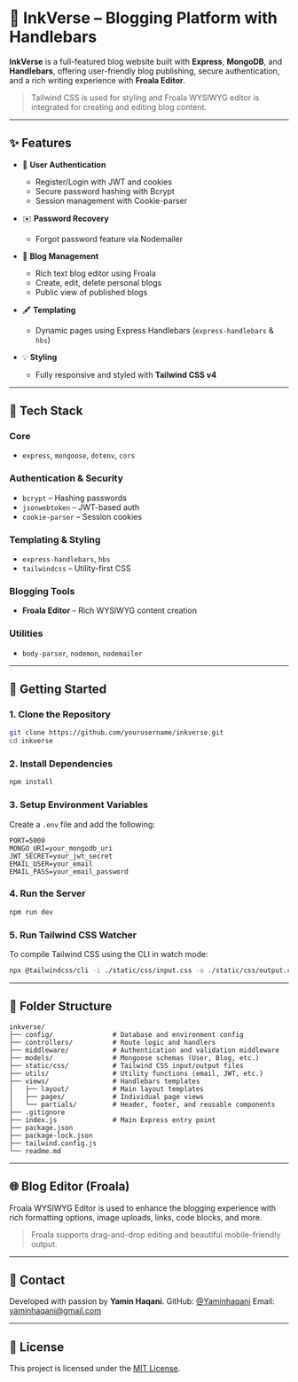 # 📝 InkVerse – Blogging Platform with Handlebars

**InkVerse** is a full-featured blog website built with **Express**, **MongoDB**, and **Handlebars**, offering user-friendly blog publishing, secure authentication, and a rich writing experience with **Froala Editor**.

> Tailwind CSS is used for styling and Froala WYSIWYG editor is integrated for creating and editing blog content.

---

## ✨ Features

* 🔐 **User Authentication**

  * Register/Login with JWT and cookies
  * Secure password hashing with Bcrypt
  * Session management with Cookie-parser

* ✉️ **Password Recovery**

  * Forgot password feature via Nodemailer

* 📝 **Blog Management**

  * Rich text blog editor using Froala
  * Create, edit, delete personal blogs
  * Public view of published blogs

* 🖋️ **Templating**

  * Dynamic pages using Express Handlebars (`express-handlebars` & `hbs`)

* 💡 **Styling**

  * Fully responsive and styled with **Tailwind CSS v4**

---

## 🧩 Tech Stack

### Core

* `express`, `mongoose`, `dotenv`, `cors`

### Authentication & Security

* `bcrypt` – Hashing passwords
* `jsonwebtoken` – JWT-based auth
* `cookie-parser` – Session cookies

### Templating & Styling

* `express-handlebars`, `hbs`
* `tailwindcss` – Utility-first CSS

### Blogging Tools

* **Froala Editor** – Rich WYSIWYG content creation

### Utilities

* `body-parser`, `nodemon`, `nodemailer`

---

## 🚀 Getting Started

### 1. Clone the Repository

```bash
git clone https://github.com/yourusername/inkverse.git
cd inkverse
```

### 2. Install Dependencies

```bash
npm install
```

### 3. Setup Environment Variables

Create a `.env` file and add the following:

```env
PORT=5000
MONGO_URI=your_mongodb_uri
JWT_SECRET=your_jwt_secret
EMAIL_USER=your_email
EMAIL_PASS=your_email_password
```

### 4. Run the Server

```bash
npm run dev
```

### 5. Run Tailwind CSS Watcher

To compile Tailwind CSS using the CLI in watch mode:

```bash
npx @tailwindcss/cli -i ./static/css/input.css -o ./static/css/output.css --watch
```

---

## 👀 Folder Structure

```plaintext
inkverse/
├── config/               # Database and environment config
├── controllers/          # Route logic and handlers
├── middleware/           # Authentication and validation middleware
├── models/               # Mongoose schemas (User, Blog, etc.)
├── static/css/           # Tailwind CSS input/output files
├── utils/                # Utility functions (email, JWT, etc.)
├── views/                # Handlebars templates
│   ├── layout/           # Main layout templates
│   ├── pages/            # Individual page views
│   └── partials/         # Header, footer, and reusable components
├── .gitignore
├── index.js              # Main Express entry point
├── package.json
├── package-lock.json
├── tailwind.config.js
└── readme.md
```

---

## 🌐 Blog Editor (Froala)

Froala WYSIWYG Editor is used to enhance the blogging experience with rich formatting options, image uploads, links, code blocks, and more.

> Froala supports drag-and-drop editing and beautiful mobile-friendly output.

---

## 📧 Contact

Developed with passion by **Yamin Haqani**.
GitHub: [@Yaminhaqani](https://github.com/Yaminhaqani)
Email: [yaminhaqani@gmail.com](mailto:yaminhaqani@gmail.com)

---

## 📄 License

This project is licensed under the [MIT License](LICENSE).
